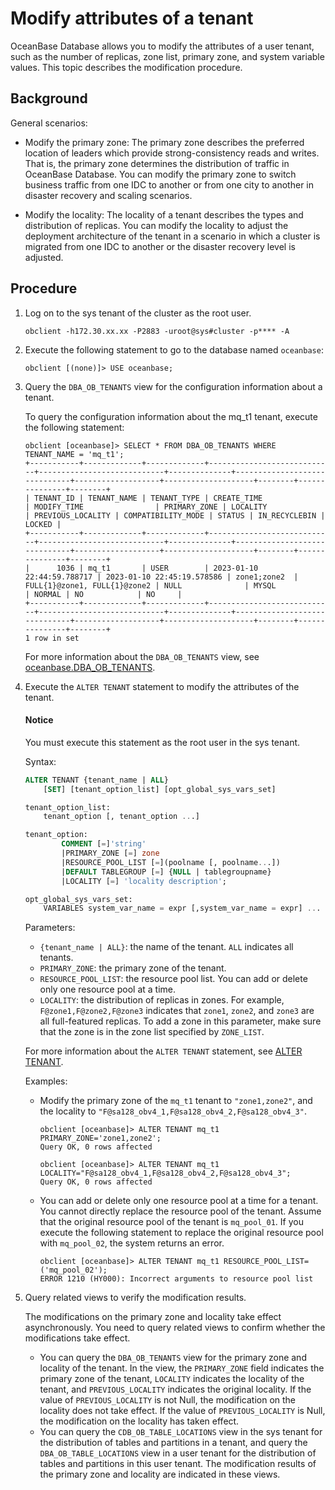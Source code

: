 # Modify attributes of a tenant

OceanBase Database allows you to modify the attributes of a user tenant, such as the number of replicas, zone list, primary zone, and system variable values. This topic describes the modification procedure.

## Background

General scenarios:

* Modify the primary zone: The primary zone describes the preferred location of leaders which provide strong-consistency reads and writes. That is, the primary zone determines the distribution of traffic in OceanBase Database. You can modify the primary zone to switch business traffic from one IDC to another or from one city to another in disaster recovery and scaling scenarios.

* Modify the locality: The locality of a tenant describes the types and distribution of replicas. You can modify the locality to adjust the deployment architecture of the tenant in a scenario in which a cluster is migrated from one IDC to another or the disaster recovery level is adjusted.

## Procedure

1. Log on to the sys tenant of the cluster as the root user.

   ```shell
   obclient -h172.30.xx.xx -P2883 -uroot@sys#cluster -p**** -A
   ```

2. Execute the following statement to go to the database named `oceanbase`:

   ```shell
   obclient [(none)]> USE oceanbase;
   ```

3. Query the `DBA_OB_TENANTS` view for the configuration information about a tenant.

   To query the configuration information about the mq_t1 tenant, execute the following statement:

   ```shell
   obclient [oceanbase]> SELECT * FROM DBA_OB_TENANTS WHERE TENANT_NAME = 'mq_t1';
   +-----------+-------------+-------------+----------------------------+----------------------------+--------------+------------------------------+-------------------+--------------------+--------+---------------+--------+
   | TENANT_ID | TENANT_NAME | TENANT_TYPE | CREATE_TIME                | MODIFY_TIME                | PRIMARY_ZONE | LOCALITY                     | PREVIOUS_LOCALITY | COMPATIBILITY_MODE | STATUS | IN_RECYCLEBIN | LOCKED |
   +-----------+-------------+-------------+----------------------------+----------------------------+--------------+------------------------------+-------------------+--------------------+--------+---------------+--------+
   |      1036 | mq_t1       | USER        | 2023-01-10 22:44:59.788717 | 2023-01-10 22:45:19.578586 | zone1;zone2  | FULL{1}@zone1, FULL{1}@zone2 | NULL              | MYSQL              | NORMAL | NO            | NO     |
   +-----------+-------------+-------------+----------------------------+----------------------------+--------------+------------------------------+-------------------+--------------------+--------+---------------+--------+
   1 row in set
   ```

   For more information about the `DBA_OB_TENANTS` view, see [oceanbase.DBA_OB_TENANTS](../../../700.reference/500.system-reference/400.system-overview-of-mysql-mode/200.dictionary-view-of-mysql-mode/5800.oceanbase-dba_ob_tenants-of-mysql-mode.md).

4. Execute the `ALTER TENANT` statement to modify the attributes of the tenant.

    <main id="notice" type='notice'>
     <h4>Notice</h4>
     <p>You must execute this statement as the root user in the sys tenant. </p>
    </main>

   Syntax:

   ```sql
   ALTER TENANT {tenant_name | ALL}
       [SET] [tenant_option_list] [opt_global_sys_vars_set]

   tenant_option_list:
       tenant_option [, tenant_option ...]

   tenant_option:
           COMMENT [=]'string'
           |PRIMARY_ZONE [=] zone
           |RESOURCE_POOL_LIST [=](poolname [, poolname...])
           |DEFAULT TABLEGROUP [=] {NULL | tablegroupname}
           |LOCALITY [=] 'locality description';

   opt_global_sys_vars_set:
       VARIABLES system_var_name = expr [,system_var_name = expr] ...
   ```

   Parameters:

   * `{tenant_name | ALL}`: the name of the tenant. `ALL` indicates all tenants.
   * `PRIMARY_ZONE`: the primary zone of the tenant.
   * `RESOURCE_POOL_LIST`: the resource pool list. You can add or delete only one resource pool at a time.
   * `LOCALITY`: the distribution of replicas in zones. For example, `F@zone1,F@zone2,F@zone3` indicates that `zone1`, `zone2`, and `zone3` are all full-featured replicas. To add a zone in this parameter, make sure that the zone is in the zone list specified by `ZONE_LIST`.

   For more information about the `ALTER TENANT` statement, see [ALTER TENANT](../../../700.reference/400.development-reference/100.sql-syntax/100.system-tenants/500.alter-tenant.md).

   Examples:

   * Modify the primary zone of the `mq_t1` tenant to `"zone1,zone2"`, and the locality to `"F@sa128_obv4_1,F@sa128_obv4_2,F@sa128_obv4_3"`.

      ```shell
      obclient [oceanbase]> ALTER TENANT mq_t1 PRIMARY_ZONE='zone1,zone2';
      Query OK, 0 rows affected

      obclient [oceanbase]> ALTER TENANT mq_t1 LOCALITY="F@sa128_obv4_1,F@sa128_obv4_2,F@sa128_obv4_3";
      Query OK, 0 rows affected
      ```

   * You can add or delete only one resource pool at a time for a tenant. You cannot directly replace the resource pool of the tenant. Assume that the original resource pool of the tenant is `mq_pool_01`. If you execute the following statement to replace the original resource pool with `mq_pool_02`, the system returns an error.

      ```shell
      obclient [oceanbase]> ALTER TENANT mq_t1 RESOURCE_POOL_LIST=('mq_pool_02');
      ERROR 1210 (HY000): Incorrect arguments to resource pool list
      ```

5. Query related views to verify the modification results.

   The modifications on the primary zone and locality take effect asynchronously. You need to query related views to confirm whether the modifications take effect.

   * You can query the `DBA_OB_TENANTS` view for the primary zone and locality of the tenant. In the view, the `PRIMARY_ZONE` field indicates the primary zone of the tenant, `LOCALITY` indicates the locality of the tenant, and `PREVIOUS_LOCALITY` indicates the original locality. If the value of `PREVIOUS_LOCALITY` is not Null, the modification on the locality does not take effect. If the value of `PREVIOUS_LOCALITY` is Null, the modification on the locality has taken effect.
   * You can query the `CDB_OB_TABLE_LOCATIONS` view in the sys tenant for the distribution of tables and partitions in a tenant, and query the `DBA_OB_TABLE_LOCATIONS` view in a user tenant for the distribution of tables and partitions in this user tenant. The modification results of the primary zone and locality are indicated in these views.
